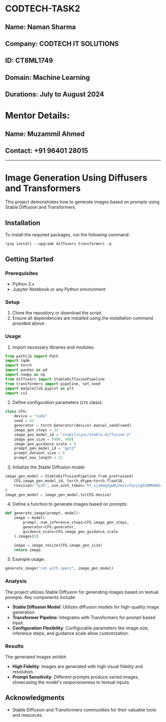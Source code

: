# CODTECH-TASK2
## Name: Naman Sharma
## Company: CODTECH IT SOLUTIONS
## ID: CT8ML1749
## Domain: Machine Learning
## Durations: July to August 2024
# Mentor Details:
## Name: Muzammil Ahmed
## Contact: +91 96401 28015 
---

# Image Generation Using Diffusers and Transformers

This project demonstrates how to generate images based on prompts using Stable Diffusion and Transformers.

## Installation

To install the required packages, run the following command:

```
!pip install --upgrade diffusers transformers -q
```

## Getting Started

### Prerequisites

- Python 3.x
- Jupyter Notebook or any Python environment

### Setup

1. Clone the repository or download the script.
2. Ensure all dependencies are installed using the installation command provided above.

### Usage

1. Import necessary libraries and modules:

```python
from pathlib import Path
import tqdm
import torch
import pandas as pd
import numpy as np
from diffusers import StableDiffusionPipeline
from transformers import pipeline, set_seed
import matplotlib.pyplot as plt
import cv2
```

2. Define configuration parameters (`CFG` class):

```python
class CFG:
    device = "cuda"
    seed = 42
    generator = torch.Generator(device).manual_seed(seed)
    image_gen_steps = 35
    image_gen_model_id = "stabilityai/stable-diffusion-2"
    image_gen_size = (400, 400)
    image_gen_guidance_scale = 9
    prompt_gen_model_id = "gpt2"
    prompt_dataset_size = 6
    prompt_max_length = 12
```

3. Initialize the Stable Diffusion model:

```python
image_gen_model = StableDiffusionPipeline.from_pretrained(
    CFG.image_gen_model_id, torch_dtype=torch.float16,
    revision="fp16", use_auth_token='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', guidance_scale=9
)
image_gen_model = image_gen_model.to(CFG.device)
```

4. Define a function to generate images based on prompts:

```python
def generate_image(prompt, model):
    image = model(
        prompt, num_inference_steps=CFG.image_gen_steps,
        generator=CFG.generator,
        guidance_scale=CFG.image_gen_guidance_scale
    ).images[0]

    image = image.resize(CFG.image_gen_size)
    return image
```

5. Example usage:

```python
generate_image("cat with specs", image_gen_model)
```

### Analysis

The project utilizes Stable Diffusion for generating images based on textual prompts. Key components include:

- **Stable Diffusion Model**: Utilizes diffusion models for high-quality image generation.
- **Transformer Pipeline**: Integrates with Transformers for prompt-based input.
- **Configuration Flexibility**: Configurable parameters like image size, inference steps, and guidance scale allow customization.

### Results

The generated images exhibit:

- **High Fidelity**: Images are generated with high visual fidelity and resolution.
- **Prompt Sensitivity**: Different prompts produce varied images, showcasing the model's responsiveness to textual inputs.


## Acknowledgments

- Stable Diffusion and Transformers communities for their valuable tools and resources.

